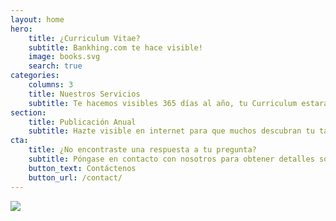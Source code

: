 ```yaml
---
layout: home
hero:
    title: ¿Curriculum Vitae?
    subtitle: Bankhing.com te hace visible!
    image: books.svg
    search: true
categories:
    columns: 3
    title: Nuestros Servicios 
    subtitle: Te hacemos visibles 365 días al año, tu Curriculum estará disponible para que cualquier empresa descubra tu talento.
section:
    title: Publicación Anual
    subtitle: Hazte visible en internet para que muchos descubran tu talento, por solo $9 USD .
cta:
    title: ¿No encontraste una respuesta a tu pregunta?
    subtitle: Póngase en contacto con nosotros para obtener detalles sobre servicios adicionales y precios de trabajo personalizados.
    button_text: Contáctenos   
    button_url: /contact/  
---
```


<a href="https://biz.payulatam.com/B0b9be499E43F46"><img src="http://www.payulatam.com/img-secure-2015/boton_pagar_mediano.png"></a>
